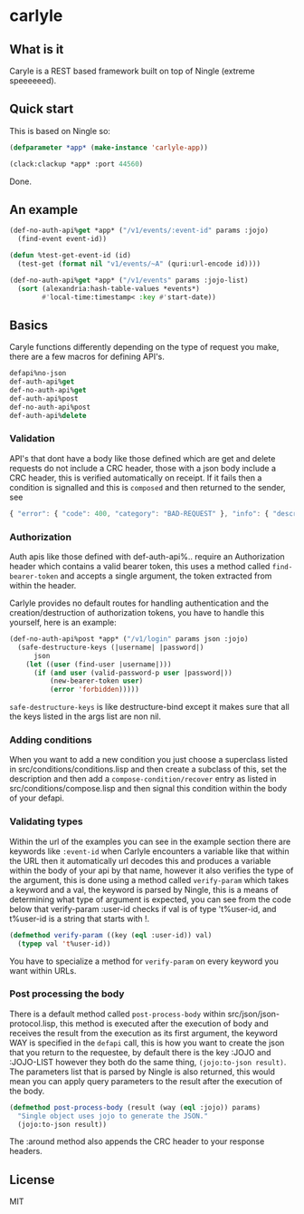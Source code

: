 # carlyle

## What is it
Caryle is a REST based framework built on top of Ningle (extreme speeeeeed). 

## Quick start

This is based on Ningle so: 

```lisp
(defparameter *app* (make-instance 'carlyle-app))

(clack:clackup *app* :port 44560)

```
Done.

## An example

```lisp
(def-no-auth-api%get *app* ("/v1/events/:event-id" params :jojo)
  (find-event event-id))

(defun %test-get-event-id (id)
  (test-get (format nil "v1/events/~A" (quri:url-encode id))))

(def-no-auth-api%get *app* ("/v1/events" params :jojo-list)
  (sort (alexandria:hash-table-values *events*)
        #'local-time:timestamp< :key #'start-date))
```


## Basics
Caryle functions differently depending on the type of request you make, there are a few 
macros for defining API's.

```lisp
defapi%no-json
def-auth-api%get
def-no-auth-api%get
def-auth-api%post
def-no-auth-api%post
def-auth-api%delete
```
### Validation
API's that dont have a body like those defined which are get and delete requests do not 
include a CRC header, those with a json body include a CRC header, this is verified 
automatically on receipt. If it fails then a condition is signalled and this is `composed` and then returned to the sender, see
```js
{ "error": { "code": 400, "category": "BAD-REQUEST" }, "info": { "description": "Bearer token is missing for a request that requires authorization." }, "recover": { "high": "Append authorization header", "low": "Resend request." } }
```
### Authorization 
Auth apis like those defined with def-auth-api%.. require an Authorization header which contains a valid bearer token, this uses a method called `find-bearer-token` and accepts a single argument, the token extracted from within the header.

Carlyle provides no default routes for handling authentication and the creation/destruction of authorization tokens, you have to handle this yourself, here is an example:
```lisp
(def-no-auth-api%post *app* ("/v1/login" params json :jojo)
  (safe-destructure-keys (|username| |password|)
      json
    (let ((user (find-user |username|)))
      (if (and user (valid-password-p user |password|))
          (new-bearer-token user)
          (error 'forbidden)))))
```
`safe-destructure-keys` is like destructure-bind except it makes sure that all the keys listed in the args list are non nil.


### Adding conditions
When you want to add a new condition you just choose a superclass listed in src/conditions/conditions.lisp and then create a subclass of this, set the description and then add a `compose-condition/recover` entry as listed in src/conditions/compose.lisp and then signal this condition within the body of your defapi.

### Validating types
Within the url of the examples you can see in the example section there are keywords like
`:event-id` when Carlyle encounters a variable like that within the URL then it automatically url decodes this and produces a variable within the body of your api by that name, however it also verifies the type of the argument, this is done using a method called `verify-param` which takes a keyword and a val, the keyword is parsed by Ningle, this is a means of determining what type of argument is expected, you can see from the code below that verify-param :user-id checks if val is of type 't%user-id, and t%user-id is a string that starts with !. 

```lisp
(defmethod verify-param ((key (eql :user-id)) val)
  (typep val 't%user-id))
```
You have to specialize a method for `verify-param` on every keyword you want within URLs.

### Post processing the body
There is a default method called `post-process-body` within src/json/json-protocol.lisp, this method is executed after the execution of body and receives the result from the execution as its first argument, the keyword WAY is specified in the `defapi` call, this is how 
you want to create the json that you return to the requestee, by default there is the key :JOJO and :JOJO-LIST however they both do the same thing, `(jojo:to-json result)`. The 
parameters list that is parsed by Ningle is also returned, this would mean you can apply 
query parameters to the result after the execution of the body.

```lisp
(defmethod post-process-body (result (way (eql :jojo)) params)
  "Single object uses jojo to generate the JSON."
  (jojo:to-json result))
```
The :around method also appends the CRC header to your response headers.




## License

MIT

